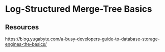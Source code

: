 # Log-Structured Merge-Tree Basics

## Resources

https://blog.yugabyte.com/a-busy-developers-guide-to-database-storage-engines-the-basics/

